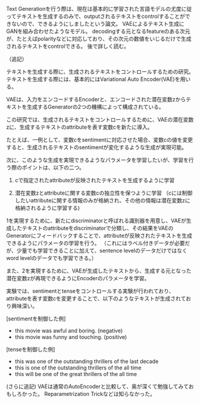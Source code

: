 Text Generationを行う際は、現在は基本的に学習された言語モデルの尤度に従ってテキストを生成するのみで、outputされるテキストをcontrolすることができないので、できるようにしましたという論文。
VAEによるテキスト生成にGANを組み合わせたようなモデル。
decodingする元となるfeatureのある次元が、たとえばpolarityなどに対応しており、その次元の数値をいじるだけで生成されるテキストをcontrolできる。
後で詳しく読む。

（追記）

テキストを生成する際に、生成されるテキストをコントロールするための研究。
テキストを生成する際には、基本的にはVariational Auto Encoder(VAE)を用いる。

VAEは、入力をエンコードするEncoderと、エンコードされた潜在変数zからテキストを生成するGeneratorの2つの機構によって構成されている。

この研究では、生成されるテキストをコントロールするために、VAEの潜在変数zに、生成するテキストのattributeを表す変数cを新たに導入。

たとえば、一例として、変数cをsentimentに対応させた場合、変数cの値を変更すると、生成されるテキストのsentimentが変化するような生成が実現可能。

次に、このような生成を実現できるようなパラメータを学習したいが、学習を行う際のポイントは、以下の二つ。

1. cで指定されたattributeが反映されたテキストを生成するように学習

2. 潜在変数zとattributeに関する変数cの独立性を保つように学習
（cには制御したいattributeに関する情報のみが格納され、その他の情報は潜在変数zに格納されるように学習する)

1を実現するために、新たにdiscriminatorと呼ばれる識別器を用意し、VAEが生成したテキストのattributeをdiscriminatorで分類し、その結果をVAEのGeneratorにフィードバックすることで、attributeが反映されたテキストを生成できるようにパラメータの学習を行う。
（これにはラベル付きデータが必要だが、少量でも学習できることに加えて、sentence levelのデータだけではなくword levelのデータでも学習できる。）

また、2を実現するために、VAEが生成したテキストから、生成する元となった潜在変数zが再現できるようにEncoderのパラメータを学習。

実験では、sentimentとtenseをコントロールする実験が行われており、attributeを表す変数cを変更することで、以下のようなテキストが生成されており興味深い。

[sentimentを制御した例]
- this movie was awful and boring. (negative)
- this movie was funny and touching. (positive)

[tenseを制御した例]
- this was one of the outstanding thrillers of the last decade
- this is one of the outstanding thrillers of the all time
- this will be one of the great thrillers of the all time

(さらに追記)
VAEは通常のAutoEncoderと比較して、奥が深くて勉強してみておもしろかった。
Reparametrization Trickなどは知らなかった。
